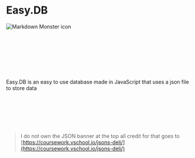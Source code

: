 # Easy.DB


<img src="https://coursework.vschool.io/content/images/2016/04/json-banner-750x220.jpg"
     alt="Markdown Monster icon"
     style="float: left; margin-right: 10px;" />

<br><br><br><br><br><br><br><br>

 Easy.DB is an easy to use database made in JavaScript that uses a json file to store data

<br><br><br><br><br>

> I do not own the JSON banner at the top all credit for that goes to [https://coursework.vschool.io/jsons-deli/](https://coursework.vschool.io/jsons-deli/)